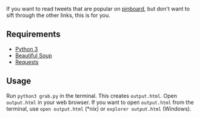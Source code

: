 If you want to read tweets that are popular on [pinboard](http://pinboard.in), but don't want to sift through the other links, this is for you.

Requirements
------------

- [Python 3](https://www.python.org)
- [Beautiful Soup](http://www.crummy.com/software/BeautifulSoup/)
- [Requests](http://docs.python-requests.org/en/master/)


Usage
-----
Run `python3 grab.py` in the terminal. This creates `output.html`. Open `output.html` in your web browser. If you want to open `output.html` from the terminal, use `open output.html` (*nix) or `explorer output.html` (Windows).
